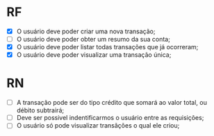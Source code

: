 # RF 

- [x] O usuário deve poder criar uma nova transação;
- [ ] O usuário deve poder obter um resumo da sua conta;
- [x] O usuário deve poder listar todas transações que já ocorreram;
- [x] O usuário deve poder visualizar uma transação única;

# RN

- [ ] A  transação pode ser do tipo crédito que somará ao valor total, ou débito subtrairá;
- [ ] Deve ser possivel indentificarmos o usuário entre as requisições;
- [ ] O usuário só pode visualizar transãções o qual ele criou;